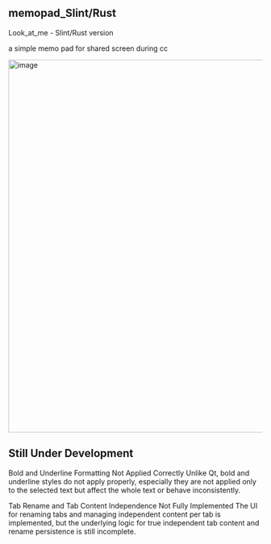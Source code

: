## memopad_Slint/Rust

Look_at_me - Slint/Rust version

a simple memo pad for shared screen during cc

<img width="912" height="740" alt="image" src="https://github.com/user-attachments/assets/27c198ed-f50c-4212-83b9-03fea38f04aa" />


## Still Under Development

Bold and Underline Formatting Not Applied Correctly
Unlike Qt, bold and underline styles do not apply properly, especially they are not applied only to the selected text but affect the whole text or behave inconsistently.

Tab Rename and Tab Content Independence Not Fully Implemented
The UI for renaming tabs and managing independent content per tab is implemented, but the underlying logic for true independent tab content and rename persistence is still incomplete.

